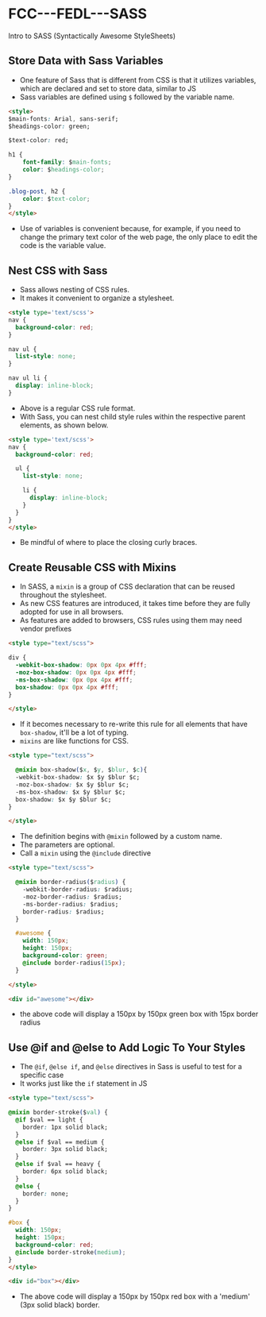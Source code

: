 # FCC---FEDL---SASS

Intro to SASS (Syntactically Awesome StyleSheets)

## Store Data with Sass Variables

- One feature of Sass that is different from CSS is that it utilizes variables, which are declared and set to store data, similar to JS
- Sass variables are defined using `$` followed by the variable name.

```html
<style>
$main-fonts: Arial, sans-serif;
$headings-color: green;

$text-color: red;

h1 {
    font-family: $main-fonts;
    color: $headings-color;
}

.blog-post, h2 {
    color: $text-color;
}
</style>
```

- Use of variables is convenient because, for example, if you need to change the primary text color of the web page, the only place to edit the code is the variable value.

## Nest CSS with Sass

- Sass allows nesting of CSS rules.
- It makes it convenient to organize a stylesheet.

```html
<style type='text/scss'>
nav {
  background-color: red;
}

nav ul {
  list-style: none;
}

nav ul li {
  display: inline-block;
}
```

- Above is a regular CSS rule format.
- With Sass, you can nest child style rules within the respective parent elements, as shown below.

```html
<style type='text/scss'>
nav {
  background-color: red; 

  ul {
    list-style: none;

    li {
      display: inline-block;
    }     
  }
}
</style>
```

- Be mindful of where to place the closing curly braces.

## Create Reusable CSS with Mixins

- In SASS, a `mixin` is a group of CSS declaration that can be reused throughout the stylesheet.
- As new CSS features are introduced, it takes time before they are fully adopted for use in all browsers.
- As features are added to browsers, CSS rules using them may need vendor prefixes

```html
<style type="text/scss">

div {
  -webkit-box-shadow: 0px 0px 4px #fff;
  -moz-box-shadow: 0px 0px 4px #fff;
  -ms-box-shadow: 0px 0px 4px #fff;
  box-shadow: 0px 0px 4px #fff;
}

</style>
```

- If it becomes necessary to re-write this rule for all elements that have `box-shadow`, it'll be a lot of typing.
- `mixins` are like functions for CSS.

```html
<style type="text/scss">

  @mixin box-shadow($x, $y, $blur, $c){ 
  -webkit-box-shadow: $x $y $blur $c;
  -moz-box-shadow: $x $y $blur $c;
  -ms-box-shadow: $x $y $blur $c;
  box-shadow: $x $y $blur $c;
}

</style>
```

- The definition begins with `@mixin` followed by a custom name.
- The parameters are optional.
- Call a `mixin` using the `@include` directive

```html
<style type="text/scss">

  @mixin border-radius($radius) {
    -webkit-border-radius: $radius;
    -moz-border-radius: $radius;
    -ms-border-radius: $radius;
    border-radius: $radius;
  }

  #awesome {
    width: 150px;
    height: 150px;
    background-color: green;
    @include border-radius(15px);
  }

</style>

<div id="awesome"></div>
```

- the above code will display a 150px by 150px green box with 15px border radius

## Use @if and @else to Add Logic To Your Styles

- The `@if`, `@else if`, and `@else` directives in Sass is useful to test for a specific case
- It works just like the `if` statement in JS

```html
<style type="text/scss">

@mixin border-stroke($val) {
  @if $val == light {
    border: 1px solid black;
  }
  @else if $val == medium {
    border: 3px solid black;
  }
  @else if $val == heavy {
    border: 6px solid black;
  }
  @else {
    border: none;
  }
}

#box {
  width: 150px;
  height: 150px;
  background-color: red;
  @include border-stroke(medium);
}
</style>

<div id="box"></div>
```

- The above code will display a 150px by 150px red box with a 'medium' (3px solid black) border.